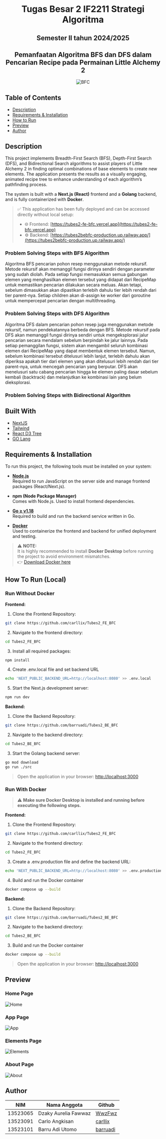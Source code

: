 <h1 align="center">Tugas Besar 2 IF2211 Strategi Algoritma</h1>
<h2 align="center">Semester II tahun 2024/2025</h2>
<h2 align="center">Pemanfaatan Algoritma BFS dan DFS dalam Pencarian Recipe  pada Permainan
 Little Alchemy 2
</h2>

<p align="center">
  <img src="doc/img/bfc.png" alt="BFC"/>
</p>

## Table of Contents

- [Description](#description)
- [Requirements & Installation](#requirements--installation)
- [How to Run](#how-to-run)
- [Preview](#preview)
- [Author](#author)

## Description

This project implements Breadth-First Search (BFS), Depth-First Search (DFS), and Bidirectional Search algorithms to assist players of Little Alchemy 2 in finding optimal combinations of base elements to create new elements. The application presents the results as a visually engaging, animated recipe tree to enhance understanding of each algorithm’s pathfinding process.

The system is built with a **Next.js (React)** frontend and a **Golang** backend, and is fully containerized with **Docker**.

> ✅ This application has been fully deployed and can be accessed directly without local setup:
> 
> - 🌐 Frontend: [https://tubes2-fe-bfc.vercel.app](https://tubes2-fe-bfc.vercel.app)  
> - ⚙️ Backend: [https://tubes2bebfc-production.up.railway.app/](https://tubes2bebfc-production.up.railway.app/)

### Problem Solving Steps with BFS Algorithm
Algoritma BFS pencarian pohon resep menggunakan metode rekursif. Metode rekursif akan memanggil fungsi dirinya sendiri dengan parameter yang sudah diolah. Pada setiap fungsi memasukkan semua gabungan elemen yang menghasilkan elemen tersebut yang didapat dari RecipeMap untuk memastikan pencarian dilakukan secara meluas. Akan tetapi, sebelum dimasukkan akan dipastikan terlebih dahulu tier lebih rendah dari tier parent-nya. Setiap children akan di-assign ke worker dari goroutine untuk mempercepat pencarian dengan multithreading.

### Problem Solving Steps with DFS Algorithm
Algoritma DFS dalam pencarian pohon resep juga menggunakan metode rekursif, namun pendekatannya berbeda dengan BFS. Metode rekursif pada DFS akan memanggil fungsi dirinya sendiri untuk mengeksplorasi jalur pencarian secara mendalam sebelum berpindah ke jalur lainnya. Pada setiap pemanggilan fungsi, sistem akan mengambil seluruh kombinasi elemen dari RecipeMap yang dapat membentuk elemen tersebut. Namun, sebelum kombinasi tersebut ditelusuri lebih lanjut, terlebih dahulu akan diperiksa apakah tier dari elemen yang akan ditelusuri lebih rendah dari tier parent-nya, untuk mencegah pencarian yang berputar. DFS akan menelusuri satu cabang pencarian hingga ke elemen paling dasar sebelum kembali (backtrack) dan melanjutkan ke kombinasi lain yang belum dieksplorasi. 

### Problem Solving Steps with Bidirectional Algorithm

## Built With

- [NextJS](https://nextjs.org/docs)
- [Tailwind](https://tailwindcss.com/)
- [React D3 Tree](https://bkrem.github.io/react-d3-tree/docs/)
- [GO Lang](https://go.dev/)

## Requirements & Installation

To run this project, the following tools must be installed on your system:

- **[Node.js](https://nodejs.org/)**  
  Required to run JavaScript on the server side and manage frontend packages (React/Next.js).

- **npm (Node Package Manager)**  
  Comes with Node.js. Used to install frontend dependencies.

- **[Go ≥ v1.18](https://golang.org/dl/)**  
  Required to build and run the backend service written in Go.

- **[Docker](https://www.docker.com/products/docker-desktop/)**  
  Used to containerize the frontend and backend for unified deployment and testing.

> ⚠️ **NOTE:**  
> It is highly recommended to install **Docker Desktop** before running the project to avoid environment mismatches.  
> 👉 [Download Docker here](https://www.docker.com/products/docker-desktop/)

## How To Run (Local)

### Run Without Docker

**Frontend:**

1. Clone the Frontend Repository:

```bash
git clone https://github.com/carllix/Tubes2_FE_BFC
```

2. Navigate to the frontend directory:

```bash
cd Tubes2_FE_BFC
```

3. Install all required packages:

```bash
npm install
```

4. Create .env.local file and set backend URL

```bash
echo 'NEXT_PUBLIC_BACKEND_URL=http://localhost:8080' >> .env.local
```

5. Start the Next.js development server:

```bash
npm run dev
```

**Backend:**

1. Clone the Backend Repository:

```bash
git clone https://github.com/barruadi/Tubes2_BE_BFC
```

2. Navigate to the backend directory:

```bash
cd Tubes2_BE_BFC
```

3. Start the Golang backend server:

```bash
go mod download
go run ./src

```

> Open the application in your browser: [http://localhost:3000](http://localhost:3000)

### Run With Docker

> ⚠️ **Make sure Docker Desktop is installed and running before executing the following steps.**

**Frontend:**

1. Clone the Frontend Repository:

```bash
git clone https://github.com/carllix/Tubes2_FE_BFC
```

2. Navigate to the frontend directory:

```bash
cd Tubes2_FE_BFC
```
3. Create a .env.production file and define the backend URL:
```bash
echo 'NEXT_PUBLIC_BACKEND_URL=http://localhost:8080' >> .env.production
```
4. Build and run the Docker container

```bash
docker compose up --build
```

**Backend:** 

1. Clone the Backend Repository:

```bash
git clone https://github.com/barruadi/Tubes2_BE_BFC
```

2. Navigate to the backend directory:

```bash
cd Tubes2_BE_BFC
```

3. Build and run the Docker container

```bash
docker compose up --build
```

> Open the application in your browser: [http://localhost:3000](http://localhost:3000)

## Preview

### Home Page

![Home](doc/img/home.png)

### App Page

![App](doc/img/app.png)

### Elements Page

![Elements](doc/img/elements.png)

### About Page

![About](doc/img/about.png)

## Author

| **NIM**  | **Nama Anggota**     | **Github**                              |
| -------- | -------------------- | --------------------------------------- |
| 13523065 | Dzaky Aurelia Fawwaz | [WwzFwz](https://github.com/WwzFwz)     |
| 13523091 | Carlo Angkisan       | [carllix](https://github.com/carllix)   |
| 13523101 | Barru Adi Utomo      | [barruadi](https://github.com/barruadi) |
